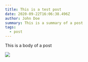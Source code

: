```yaml
---
title: This is a test post
date: 2020-09-22T16:06:38.496Z
author: John Doe
summary: This is a summary of a post
tags:
  - post
---
```

This is a body of a post

![](/static/img/logo.png)